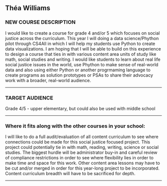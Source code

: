 ## Théa Williams

### NEW COURSE DESCRIPTION
I would like to create a course for grade 4 and/or 5 which focuses on social justice across the curriculum. This year I will doing a data science/Phython pilot through CS4All in which I will help my students use Python to create data visualizations. I am hoping that I will be able to build on this experience to design a course that ties in with various content area units of study like math, social studies and writing. I would like students to learn about real life social justice issues in the world, use Phython to make sense of real-world data and also using either Python or another progrmaming language to create programs as solution prototypes or PSAs to share their advocacy work with a broader, real-world audience.

___________________________________________________________________________________________________________________________________________________________

### TARGET AUDIENCE
Grade 4/5 - upper elementary, but could also be used with middle school
___________________________________________________________________________________________________________________________________________________________

### Where it fits along with the other courses in your school:
I will like to do a full audit/evaluation of all content curriculum to see where connections could be made for this social justice focused project. This project could potentially tie in with math, reading, writing, science or social studies. The biggest hurdle will be administrator buy-in and careful review of compliance restrictions in order to see where flexibility lies in order to make time and space for this work. Other content area lessons may have to be cut and/or merged in order for this year-long project to be incorporated. Content curriculum breadth will have to be sacrificed for depth.
___________________________________________________________________________________________________________________________________________________________
